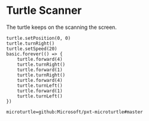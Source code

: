# Turtle Scanner

The turtle keeps on the scanning the screen.

```blocks
turtle.setPosition(0, 0)
turtle.turnRight()
turtle.setSpeed(20)
basic.forever(() => {
    turtle.forward(4)
    turtle.turnRight()
    turtle.forward(1)
    turtle.turnRight()
    turtle.forward(4)
    turtle.turnLeft()
    turtle.forward(1)
    turtle.turnLeft()
})
```

```package
microturtle=github:Microsoft/pxt-microturtle#master
```

